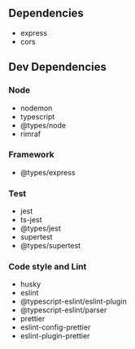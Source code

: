 ## Dependencies

- express
- cors

## Dev Dependencies

### Node

- nodemon
- typescript
- @types/node
- rimraf

### Framework

- @types/express

### Test

- jest
- ts-jest
- @types/jest
- supertest
- @types/supertest

### Code style and Lint

- husky
- eslint
- @typescript-eslint/eslint-plugin
- @typescript-eslint/parser
- prettier
- eslint-config-prettier
- eslint-plugin-prettier
